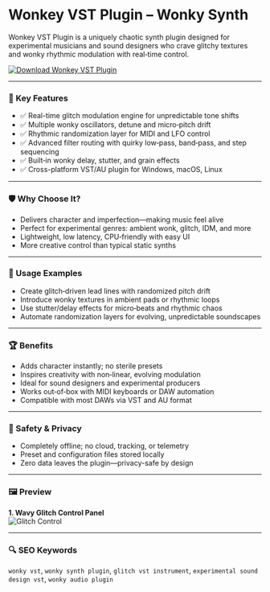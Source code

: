 # Wonkey VST Plugin – Wonky Synth

Wonkey VST Plugin is a uniquely chaotic synth plugin designed for experimental musicians and sound designers who crave glitchy textures and wonky rhythmic modulation with real‑time control.

[![Download Wonkey VST Plugin](https://img.shields.io/badge/Download-Wonkey%20VST-blueviolet)](#)

---

### 🎯 Key Features

- ✅ Real-time glitch modulation engine for unpredictable tone shifts  
- ✅ Multiple wonky oscillators, detune and micro‑pitch drift  
- ✅ Rhythmic randomization layer for MIDI and LFO control  
- ✅ Advanced filter routing with quirky low‑pass, band‑pass, and step sequencing  
- ✅ Built‑in wonky delay, stutter, and grain effects  
- ✅ Cross-platform VST/AU plugin for Windows, macOS, Linux

---

### 🛡 Why Choose It?

- Delivers character and imperfection—making music feel alive  
- Perfect for experimental genres: ambient wonk, glitch, IDM, and more  
- Lightweight, low latency, CPU‑friendly with easy UI  
- More creative control than typical static synths

---

### 🧪 Usage Examples

- Create glitch‑driven lead lines with randomized pitch drift  
- Introduce wonky textures in ambient pads or rhythmic loops  
- Use stutter/delay effects for micro‑beats and rhythmic chaos  
- Automate randomization layers for evolving, unpredictable soundscapes

---

### 🏆 Benefits

- Adds character instantly; no sterile presets  
- Inspires creativity with non‑linear, evolving modulation  
- Ideal for sound designers and experimental producers  
- Works out‑of‑box with MIDI keyboards or DAW automation  
- Compatible with most DAWs via VST and AU format

---

### 🔐 Safety & Privacy

- Completely offline; no cloud, tracking, or telemetry  
- Preset and configuration files stored locally  
- Zero data leaves the plugin—privacy-safe by design

---

### 🖼 Preview

**1. Wavy Glitch Control Panel**  
![Glitch Control](https://www.loopswag.com/wp-content/uploads/2018/02/wonkey-plugin.jpg)  


---

### 🔍 SEO Keywords

`wonky vst`, `wonky synth plugin`, `glitch vst instrument`, `experimental sound design vst`, `wonky audio plugin`

